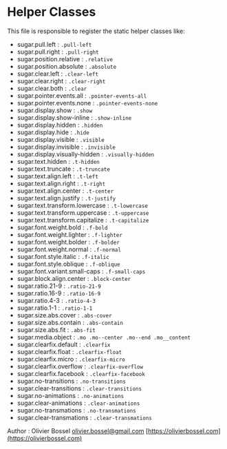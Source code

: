 # Helper Classes

This file is responsible to register the static helper classes like:

- sugar.pull.left : `.pull-left`
- sugar.pull.right : `.pull-right`
- sugar.position.relative : `.relative`
- sugar.position.absolute : `.absolute`
- sugar.clear.left : `.clear-left`
- sugar.clear.right : `.clear-right`
- sugar.clear.both : `.clear`
- sugar.pointer.events.all : `.pointer-events-all`
- sugar.pointer.events.none : `.pointer-events-none`
- sugar.display.show : `.show`
- sugar.display.show-inline : `.show-inline`
- sugar.display.hidden : `.hidden`
- sugar.display.hide : `.hide`
- sugar.display.visible : `.visible`
- sugar.display.invisible : `.invisible`
- sugar.display.visually-hidden : `.visually-hidden`
- sugar.text.hidden : `.t-hidden`
- sugar.text.truncate : `.t-truncate`
- sugar.text.align.left : `.t-left`
- sugar.text.align.right : `.t-right`
- sugar.text.align.center : `.t-center`
- sugar.text.align.justify : `.t-justify`
- sugar.text.transform.lowercase : `.t-lowercase`
- sugar.text.transform.uppercase : `.t-uppercase`
- sugar.text.transform.capitalize : `.t-capitalize`
- sugar.font.weight.bold : `.f-bold`
- sugar.font.weight.lighter : `.f-lighter`
- sugar.font.weight.bolder : `.f-bolder`
- sugar.font.weight.normal : `.f-normal`
- sugar.font.style.italic : `.f-italic`
- sugar.font.style.oblique : `.f-oblique`
- sugar.font.variant.small-caps : `.f-small-caps`
- sugar.block.align.center : `.block-center`
- sugar.ratio.21-9 : `.ratio-21-9`
- sugar.ratio.16-9 : `.ratio-16-9`
- sugar.ratio.4-3 : `.ratio-4-3`
- sugar.ratio.1-1 : `.ratio-1-1`
- sugar.size.abs.cover : `.abs-cover`
- sugar.size.abs.contain : `.abs-contain`
- sugar.size.abs.fit : `.abs-fit`
- sugar.media.object : `.mo .mo--center .mo--end .mo__content`
- sugar.clearfix.default : `.clearfix`
- sugar.clearfix.float : `.clearfix-float`
- sugar.clearfix.micro : `.clearfix-micro`
- sugar.clearfix.overflow : `.clearfix-overflow`
- sugar.clearfix.facebook : `.clearfix-facebook`
- sugar.no-transitions : `.no-transitions`
- sugar.clear-transitions : `.clear-transitions`
- sugar.no-animations : `.no-animations`
- sugar.clear-animations : `.clear-animations`
- sugar.no-transmations : `.no-transmations`
- sugar.clear-transmations : `.clear-transmations`

Author : Olivier Bossel [olivier.bossel@gmail.com](mailto:olivier.bossel@gmail.com) [https://olivierbossel.com](https://olivierbossel.com)
